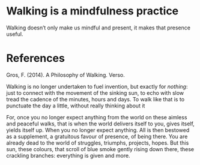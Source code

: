 # Walking is a mindfulness practice

Walking doesn’t only make us mindful and present, it makes that presence useful.

# References

Gros, F. (2014). A Philosophy of Walking. Verso.

Walking is no longer undertaken to fuel invention, but exactly for *nothing*: just to connect with the movement of the sinking sun, to echo with slow tread the cadence of the minutes, hours and days. To walk like that is to punctuate the day a little, without really thinking about it

For, once you no longer expect anything from the world on these aimless and peaceful walks, that is when the world delivers itself to you, gives itself, yields itself up. When you no longer expect anything. All is then bestowed as a supplement, a gratuitous favour of presence, of being there. You are already dead to the world of struggles, triumphs, projects, hopes. But this sun, these colours, that scroll of blue smoke gently rising down there, these crackling branches: everything is given and more.

